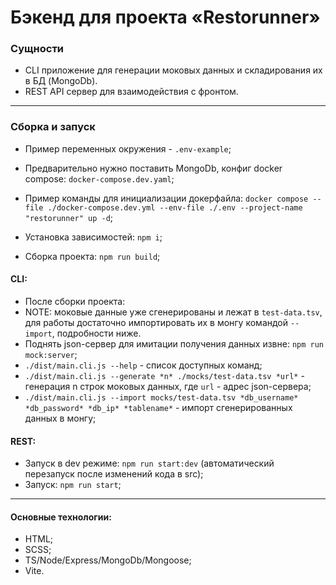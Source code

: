 # Бэкенд для проекта «Restorunner»

### Сущности

- CLI приложение для генерации моковых данных и складирования их в БД (MongoDb).
- REST API сервер для взаимодействия с фронтом.

---

### Сборка и запуск

- Пример переменных окружения - `.env-example`;
- Предварительно нужно поставить MongoDb, конфиг docker compose: `docker-compose.dev.yaml`;
- Пример команды для инициализации докерфайла: `docker compose --file ./docker-compose.dev.yml --env-file ./.env --project-name "restorunner" up -d`;

- Установка зависимостей: `npm i`;
- Сборка проекта: `npm run build`;

#### CLI:

- После сборки проекта:
- NOTE: моковые данные уже сгенерированы и лежат в `test-data.tsv`, для работы достаточно импортировать их в монгу командой `--import`, подробности ниже.
- Поднять json-сервер для имитации получения данных извне: `npm run mock:server`;
- `./dist/main.cli.js --help` - список доступных команд;
- `./dist/main.cli.js --generate *n* ./mocks/test-data.tsv *url*` - генерация n строк моковых данных, где `url` - адрес json-сервера;
- `./dist/main.cli.js --import mocks/test-data.tsv *db_username* *db_password* *db_ip* *tablename*` - импорт сгенерированных данных в монгу;

#### REST:

- Запуск в dev режиме: `npm run start:dev` (автоматический перезапуск после изменений кода в src);
- Запуск: `npm run start`;

---

#### Основные технологии:

- HTML;
- SCSS;
- TS/Node/Express/MongoDb/Mongoose;
- Vite.
